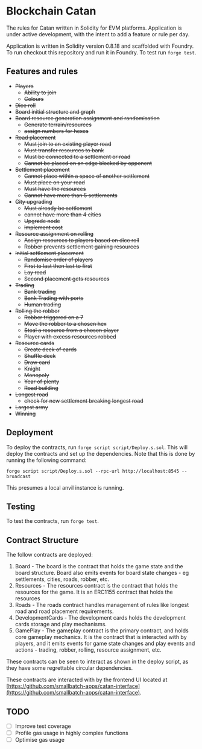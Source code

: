 # Blockchain Catan

The rules for Catan written in Solidity for EVM platforms. Application is under active development, with the intent to add a feature or rule per day.

Application is written in Solidity version 0.8.18 and scaffolded with Foundry. To run checkout this repository and run it in Foundry. To test run `forge test`.

## Features and rules

- ~~Players~~
  - ~~Ability to join~~
  - ~~Colours~~
- ~~Dice roll~~
- ~~Board initial structure and graph~~
- ~~Board resource generation assignment and randomisation~~
  - ~~Generate terrain/resources~~
  - ~~assign numbers for hexes~~
- ~~Road placement~~
  - ~~Must join to an existing player road~~
  - ~~Must transfer resources to bank~~
  - ~~Must be connected to a settlement or road~~
  - ~~Cannot be placed on an edge blocked by opponent~~
- ~~Settlement placement~~
  - ~~Cannot place within a space of another settlement~~
  - ~~Must place on your road~~
  - ~~Must have the resources~~
  - ~~Cannot have more than 5 settlements~~
- ~~City upgrading~~
  - ~~Must already be settlement~~
  - ~~cannot have more than 4 cities~~
  - ~~Upgrade node~~
  - ~~Implement cost~~
- ~~Resource assignment on rolling~~
  - ~~Assign resources to players based on dice roll~~
  - ~~Robber prevents settlement gaining resources~~
- ~~Initial settlement placement~~
  - ~~Randomise order of players~~
  - ~~First to last then last to first~~
  - ~~Lay road~~
  - ~~Second placement gets resources~~
- ~~Trading~~
  - ~~Bank trading~~
  - ~~Bank Trading with ports~~
  - ~~Human trading~~
- ~~Rolling the robber~~
  - ~~Robber triggered on a 7~~
  - ~~Move the robber to a chosen hex~~
  - ~~Steal a resource from a chosen player~~
  - ~~Player with excess resources robbed~~
- ~~Resource cards~~
  - ~~Create deck of cards~~
  - ~~Shuffle deck~~
  - ~~Draw card~~
  - ~~Knight~~
  - ~~Monopoly~~
  - ~~Year of plenty~~
  - ~~Road building~~
- ~~Longest road~~
  - ~~check for new settlement breaking longest road~~
- ~~Largest army~~
- ~~Winning~~

## Deployment

To deploy the contracts, run `forge script script/Deploy.s.sol`. This will deploy the contracts and set up the dependencies. Note that this is done by running the following command:

```
forge script script/Deploy.s.sol --rpc-url http://localhost:8545 --broadcast
```

This presumes a local anvil instance is running.

## Testing

To test the contracts, run `forge test`.

## Contract Structure

The follow contracts are deployed:

1. Board - The board is the contract that holds the game state and the board structure. Board also emits events for board state changes - eg settlements, cities, roads, robber, etc.
2. Resources - The resources contract is the contract that holds the resources for the game. It is an ERC1155 contract that holds the resources
3. Roads - The roads contract handles management of rules like longest road and road placement requirements.
4. DevelopmentCards - The development cards holds the development cards storage and play mechanisms.
5. GamePlay - The gameplay contract is the primary contract, and holds core gameplay mechanics. It is the contract that is interacted with by players, and it emits events for game state changes and play events and actions - trading, robber, rolling, resource assignment, etc.

These contracts can be seen to interact as shown in the deploy script, as they have some regrettable circular dependencies.

These contracts are interacted with by the frontend UI located at [https://github.com/smallbatch-apps/catan-interface](https://github.com/smallbatch-apps/catan-interface).

## TODO

- [ ] Improve test coverage
- [ ] Profile gas usage in highly complex functions
- [ ] Optimise gas usage
